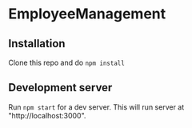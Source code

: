 # EmployeeManagement


## Installation

Clone this repo and do `npm install`

## Development server

Run `npm start` for a dev server. This will run server at "http://localhost:3000".
